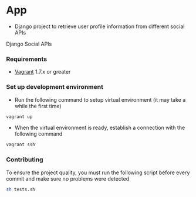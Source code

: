 App
===========


* Django project to retrieve user profile information from different social APIs

Django Social APIs

### Requirements

* [Vagrant](https://www.vagrantup.com/downloads.html) 1.7.x or greater

### Set up development environment

* Run the following command to setup virtual environment
(it may take a while the first time)

```sh
vagrant up
```

* When the virtual environment is ready, establish a connection with the
following command

```sh
vagrant ssh
```

### Contributing

To ensure the project quality, you must run the following script before every
commit and make sure no problems were detected

```sh
sh tests.sh
```
